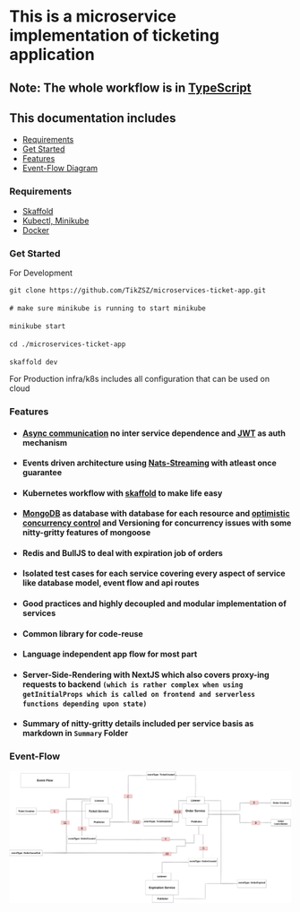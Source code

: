 # This is a microservice implementation of ticketing application

## Note: The whole workflow is in [TypeScript](https://www.typescriptlang.org/)

## This documentation includes 
- [Requirements](#requirements)
- [Get Started](#get-started)
- [Features](#features)
- [Event-Flow Diagram](#event-flow)

### Requirements
- [Skaffold](https://skaffold.dev/)
- [Kubectl, Minikube](https://kubernetes.io/docs/tasks/tools/)
- [Docker](https://docs.docker.com/engine/install/)

### Get Started
For Development
```shell
git clone https://github.com/TikZSZ/microservices-ticket-app.git

# make sure minikube is running to start minikube

minikube start

cd ./microservices-ticket-app

skaffold dev
```

For Production infra/k8s includes all configuration that can be used on cloud

### Features 

- #### [Async communication](https://docs.microsoft.com/en-us/dotnet/architecture/microservices/architect-microservice-container-applications/communication-in-microservice-architecture) no inter service dependence and [JWT](https://jwt.io/) as auth mechanism

- #### Events driven architecture using [Nats-Streaming](https://docs.nats.io/nats-streaming-concepts/intro#:~:text=NATS%20Streaming%20is%20a%20data,in%20the%20Go%20programming%20language.&text=NATS%20Streaming%20embeds%2C%20extends%2C%20and,under%20the%20Apache%2D2.0%20license.) with atleast once guarantee

- #### Kubernetes workflow with [skaffold](https://skaffold.dev/) to make life easy

- #### [MongoDB](https://www.mongodb.com/cloud/atlas/lp/try2-in?utm_source=google&utm_campaign=gs_apac_india_search_core_brand_atlas_desktop&utm_term=mongodb&utm_medium=cpc_paid_search&utm_ad=e&utm_ad_campaign_id=12212624347&gclid=Cj0KCQjwvaeJBhCvARIsABgTDM6qTdIi9fptvD_Yuy9uygNGkwWArBy2jIzubr_CGvTufxGWcW9nFkkaAktvEALw_wcB) as database with database for each resource and [optimistic concurrency control](https://en.wikipedia.org/wiki/Optimistic_concurrency_control) and Versioning for concurrency issues with some nitty-gritty features of mongoose

- #### Redis and BullJS to deal with expiration job of orders

- #### Isolated test cases for each service covering every aspect of service like database model, event flow and api routes

- #### Good practices and highly decoupled and modular implementation of services

- #### Common library for code-reuse

- #### Language independent app flow for most part

- #### Server-Side-Rendering with NextJS which also covers proxy-ing requests to backend `(which is rather complex when using getInitialProps which is called on frontend and serverless functions depending upon state)`

- #### Summary of nitty-gritty details included per service basis as markdown in `Summary` Folder

### Event-Flow

![Mongoose](./flow.png)